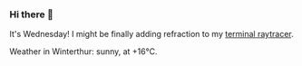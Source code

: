 ### Hi there :wave:

It's Wednesday! I might be finally adding refraction to my [terminal raytracer](https://github.com/bewuethr/bash-raytracer).

Weather in Winterthur: sunny, at +16°C.
